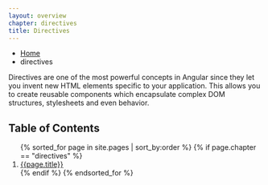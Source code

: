 ```yaml
---
layout: overview
chapter: directives
title: Directives
---
```

<ul class="breadcrumbs">
  <li><a href="{{ site.baseurl }}">Home</a></li>
  <li class="current">directives</li>
</ul>

<!-- <h2>Directives</h2> -->

Directives are one of the most powerful concepts in Angular since they let you invent new HTML elements specific to your application. This allows you to create reusable components which encapsulate complex DOM structures, stylesheets and even behavior.

<h2>Table of Contents</h2>
<ol>
  {% sorted_for page in site.pages | sort_by:order %}
    {% if page.chapter == "directives" %}
      <li>
        <a href="{{ site.baseurl }}{{page.url}}">{{page.title}}</a>
      </li>
    {% endif %}
  {% endsorted_for %}
</ol>